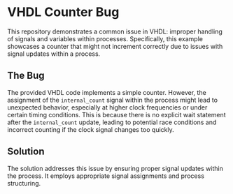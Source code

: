 # VHDL Counter Bug

This repository demonstrates a common issue in VHDL: improper handling of signals and variables within processes.  Specifically, this example showcases a counter that might not increment correctly due to issues with signal updates within a process.

## The Bug
The provided VHDL code implements a simple counter.  However, the assignment of the `internal_count` signal within the process might lead to unexpected behavior, especially at higher clock frequencies or under certain timing conditions.  This is because there is no explicit wait statement after the `internal_count` update, leading to potential race conditions and incorrect counting if the clock signal changes too quickly.

## Solution
The solution addresses this issue by ensuring proper signal updates within the process. It employs appropriate signal assignments and process structuring.